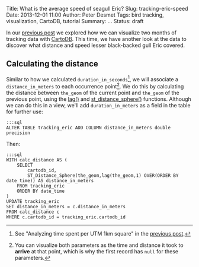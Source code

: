 Title: What is the average speed of seagull Eric?
Slug: tracking-eric-speed
Date: 2013-12-01 11:00
Author: Peter Desmet
Tags: bird tracking, visualization, CartoDB, tutorial
Summary: ...
Status: draft

In our [previous post]({filename}tracking-eric.md) we explored how we can visualize two months of tracking data with [CartoDB](http://cartodb.com/). This time, we have another look at the data to discover what distance and speed lesser black-backed gull Eric covered.

## Calculating the distance

Similar to how we calculated `duration_in_seconds`[^1], we will associate a `distance_in_meters` to each occurrence point[^2]. We do this by calculating the distance between `the_geom` of the current point and `the_geom` of the previous point, using the [lag()](http://www.postgresql.org/docs/9.3/static/functions-window.html) and [st_distance_sphere()](http://postgis.net/docs/ST_Distance_Sphere.html) functions.  Although we can do this in a view, we'll add `duration_in_meters` as a field in the table for further use:

	:::sql
	ALTER TABLE tracking_eric ADD COLUMN distance_in_meters double precision
	
Then:

	:::sql
	WITH calc_distance AS (
        SELECT
            cartodb_id,
            ST_Distance_Sphere(the_geom,lag(the_geom,1) OVER(ORDER BY date_time)) AS distance_in_meters
        FROM tracking_eric
        ORDER BY date_time
    )
    UPDATE tracking_eric
    SET distance_in_meters = c.distance_in_meters
    FROM calc_distance c
    WHERE c.cartodb_id = tracking_eric.cartodb_id

[^1]: See "Analyzing time spent per UTM 1km square" in the [previous post]({filename}tracking-eric.md).
[^2]: You can visualize both parameters as the time and distance it took to **arrive** at that point, which is why the first record has `null` for these parameters.

